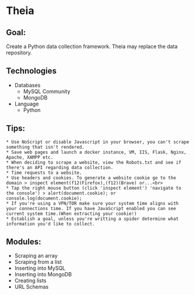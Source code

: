 # Theia
## Goal: 
Create a Python data collection framework. Theia may replace the data repository.
## Technologies
* Databases
    * MySQL Community 
    * MongoDB
* Language
    * Python
## Tips:
    * Use NoScript or disable Javascript in your browser, you can't scrape something that isn't rendered.
    * Save web pages and launch a docker instance, VM, IIS, Flask, Nginx, Apache, XAMPP etc.
    * When deciding to scrape a website, view the Robots.txt and see if there's an API regarding data collection.
    * Time requests to a website.
    * Use headers and cookies. To generate a website cookie go to the domain > inspect element(f12(Firefox),(f12)(Brave) or...<br>
    * Tap the right mouse button (click 'inspect element') 'navigate to the console') > alert(document.cookie); or console.log(document.cookie);
    * If you're using a VPN/TOR make sure your system time aligns with your connections time. If you have JavaScript enabled you can see current system time.(When extracting your cookie!)
    * Establish a goal, unless you're writting a spider determine what information you'd like to collect.  
## Modules:
* Scraping an array
* Scraping from a list
* Inserting into MySQL
* Inserting into MongoDB
* Creating lists
* URL Schemas
